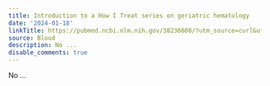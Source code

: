 ```yaml
---
title: Introduction to a How I Treat series on geriatric hematology
date: '2024-01-18'
linkTitle: https://pubmed.ncbi.nlm.nih.gov/38236608/?utm_source=curl&utm_medium=rss&utm_campaign=journals&utm_content=7603509&fc=None&ff=20240118170557&v=2.18.0
source: Blood
description: No ...
disable_comments: true
---
```

No ...